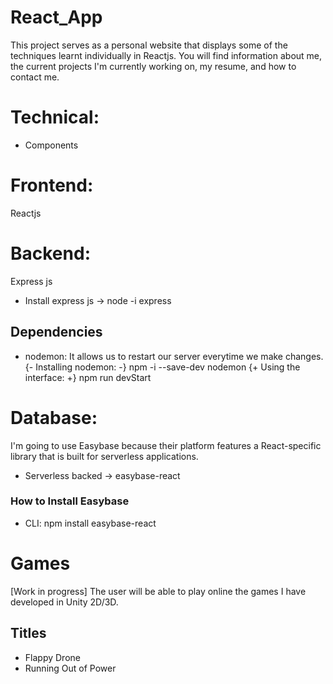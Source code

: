 # React_App
This project serves as a personal website that displays some of the techniques learnt individually in Reactjs.
You will find information about me, the current projects I'm currently working on, my resume, and how to contact me.

# Technical:
* Components

# Frontend:
Reactjs

# Backend:
Express js
- Install express js -> node -i express

## Dependencies
- nodemon: It allows us to restart our server everytime we make changes.
{- Installing nodemon: -} npm -i --save-dev nodemon
{+ Using the interface: +} npm run devStart
# Database:
I'm going to use Easybase because their platform features a React-specific library that is built for serverless applications.

* Serverless backed -> easybase-react
### How to Install Easybase
- CLI: npm install easybase-react

# Games
[Work in progress] The user will be able to play online the games I have developed in Unity 2D/3D. 

## Titles
* Flappy Drone
* Running Out of Power
